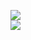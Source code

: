 [![](https://img.shields.io/badge/Made%20With-Github%20Spray-lightgrey.svg?style=for-the-badge&logo=github)](https://github.com/Annihil/github-spray#2775)  
[![](https://i.imgur.com/2DrTn0Z.gif)](https://github.com/Annihil/github-spray)